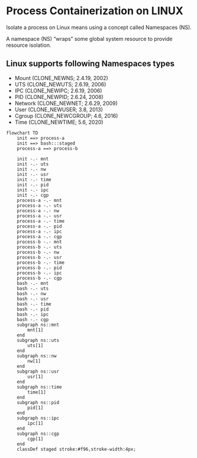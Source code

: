 # Process Containerization on LINUX

Isolate a process on Linux means using a concept called Namespaces (NS).

A namespace (NS) “wraps” some global system resource to provide resource isolation.

## Linux supports following Namespaces types
- Mount (CLONE_NEWNS; 2.4.19, 2002)
- UTS (CLONE_NEWUTS; 2.6.19, 2006)
- IPC (CLONE_NEWIPC; 2.6.19, 2006)
- PID (CLONE_NEWPID; 2.6.24, 2008)
- Network (CLONE_NEWNET; 2.6.29, 2009)
- User (CLONE_NEWUSER; 3.8, 2013)
- Cgroup (CLONE_NEWCGROUP; 4.6, 2016)
- Time (CLONE_NEWTIME; 5.6, 2020)

``` mermaid
flowchart TD
    init ==> process-a
    init ==> bash:::staged
    process-a ==> process-b

    init -.- mnt
    init -.- uts
    init -.- nw
    init -.- usr
    init -.- time
    init -.- pid
    init -.- ipc
    init -.- cgp
    process-a -.- mnt
    process-a -.- uts
    process-a -.- nw
    process-a -.- usr
    process-a -.- time
    process-a -.- pid
    process-a -.- ipc
    process-a -.- cgp
    process-b -.- mnt
    process-b -.- uts
    process-b -.- nw
    process-b -.- usr
    process-b -.- time
    process-b -.- pid
    process-b -.- ipc
    process-b -.- cgp
    bash -.- mnt
    bash -.- uts
    bash -.- nw
    bash -.- usr
    bash -.- time
    bash -.- pid
    bash -.- ipc
    bash -.- cgp
    subgraph ns::mnt
        mnt[1]
    end
    subgraph ns::uts
        uts[1]
    end
    subgraph ns::nw
        nw[1]
    end
    subgraph ns::usr
        usr[1]
    end
    subgraph ns::time
        time[1]
    end
    subgraph ns::pid
        pid[1]
    end
    subgraph ns::ipc
        ipc[1]
    end
    subgraph ns::cgp
        cgp[1]
    end
    classDef staged stroke:#f96,stroke-width:4px;
```
